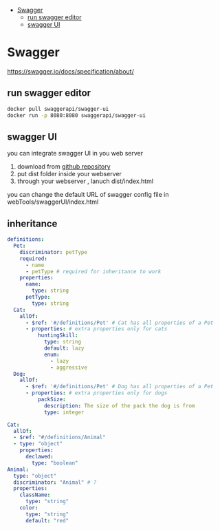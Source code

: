 [](...menustart)

- [Swagger](#336ff1e9aa6177ea7a71984fa8c241b9)
    - [run swagger editor](#7a8a1e62c3e177c335813e2cda4f44f0)
    - [swagger UI](#d965025d55377342fd1e4ff3e57ad750)

[](...menuend)


<h2 id="336ff1e9aa6177ea7a71984fa8c241b9"></h2>

# Swagger 


https://swagger.io/docs/specification/about/


<h2 id="7a8a1e62c3e177c335813e2cda4f44f0"></h2>

## run swagger editor


```bash
docker pull swaggerapi/swagger-ui
docker run -p 8080:8080 swaggerapi/swagger-ui
```

<h2 id="d965025d55377342fd1e4ff3e57ad750"></h2>

## swagger UI 

you can integrate swagger UI in you web server

 1. download from [github repository](https://github.com/swagger-api/swagger-ui) 
 2. put dist folder inside your webserver 
 3. through your webserver , lanuch dist/index.html

you can change the  default URL of swagger config file in  webTools/swaggerUI/index.html



## inheritance

```yaml
definitions:
  Pet:
    discriminator: petType
    required:
      - name
      - petType # required for inheritance to work
    properties:
      name: 
        type: string
      petType:
        type: string
  Cat:
    allOf:
      - $ref: '#/definitions/Pet' # Cat has all properties of a Pet
      - properties: # extra properties only for cats
          huntingSkill:
            type: string
            default: lazy
            enum:
              - lazy
              - aggressive
  Dog:
    allOf:
      - $ref: '#/definitions/Pet' # Dog has all properties of a Pet
      - properties: # extra properties only for dogs
          packSize:
            description: The size of the pack the dog is from
            type: integer
```


```yaml
Cat:
  allOf:
  - $ref: "#/definitions/Animal"
  - type: "object"
    properties:
      declawed:
        type: "boolean"
Animal:
  type: "object"
  discriminator: "Animal" # ?
  properties:
    className:
      type: "string"
    color:
      type: "string"
      default: "red"
```



